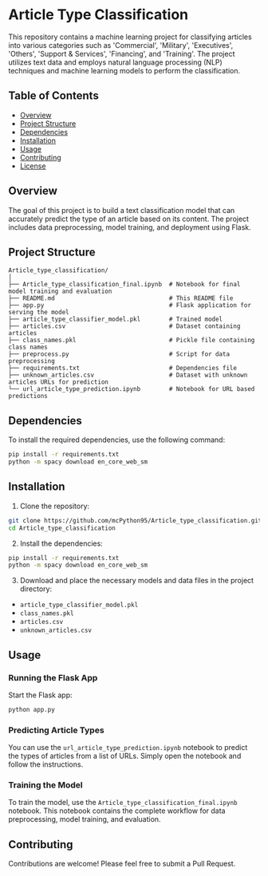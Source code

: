 # Article Type Classification

This repository contains a machine learning project for classifying articles into various categories such as 'Commercial', 'Military', 'Executives', 'Others', 'Support & Services', 'Financing', and 'Training'. The project utilizes text data and employs natural language processing (NLP) techniques and machine learning models to perform the classification.

## Table of Contents
- [Overview](#overview)
- [Project Structure](#project-structure)
- [Dependencies](#dependencies)
- [Installation](#installation)
- [Usage](#usage)
- [Contributing](#contributing)
- [License](#license)

## Overview

The goal of this project is to build a text classification model that can accurately predict the type of an article based on its content. The project includes data preprocessing, model training, and deployment using Flask.

## Project Structure

```
Article_type_classification/
│
├── Article_type_classification_final.ipynb  # Notebook for final model training and evaluation
├── README.md                                # This README file
├── app.py                                   # Flask application for serving the model
├── article_type_classifier_model.pkl        # Trained model
├── articles.csv                             # Dataset containing articles
├── class_names.pkl                          # Pickle file containing class names
├── preprocess.py                            # Script for data preprocessing
├── requirements.txt                         # Dependencies file
├── unknown_articles.csv                     # Dataset with unknown articles URLs for prediction
└── url_article_type_prediction.ipynb        # Notebook for URL based predictions
```

## Dependencies

To install the required dependencies, use the following command:

```bash
pip install -r requirements.txt
python -m spacy download en_core_web_sm
```

## Installation

1. Clone the repository:

```bash
git clone https://github.com/mcPython95/Article_type_classification.git
cd Article_type_classification
```

2. Install the dependencies:

```bash
pip install -r requirements.txt
python -m spacy download en_core_web_sm
```

3. Download and place the necessary models and data files in the project directory:

- `article_type_classifier_model.pkl`
- `class_names.pkl`
- `articles.csv`
- `unknown_articles.csv`

## Usage

### Running the Flask App

Start the Flask app:

```bash
python app.py
```

### Predicting Article Types

You can use the `url_article_type_prediction.ipynb` notebook to predict the types of articles from a list of URLs. Simply open the notebook and follow the instructions.

### Training the Model

To train the model, use the `Article_type_classification_final.ipynb` notebook. This notebook contains the complete workflow for data preprocessing, model training, and evaluation.

## Contributing

Contributions are welcome! Please feel free to submit a Pull Request.


